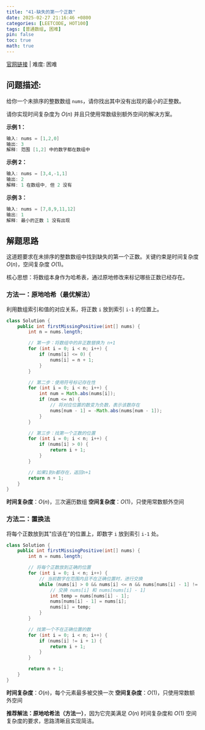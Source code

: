 ```yaml
---
title: "41-缺失的第一个正数"
date: 2025-02-27 21:16:46 +0800
categories: [LEETCODE, HOT100]
tags: [普通数组, 困难]
pin: false
toc: true
math: true
---
```


[官网链接](https://leetcode.cn/problems/first-missing-positive/) \| 难度: 困难

## 问题描述:

给你一个未排序的整数数组 `nums`，请你找出其中没有出现的最小的正整数。

请你实现时间复杂度为 $O(n)$ 并且只使用常数级别额外空间的解决方案。

**示例 1：**

```java
输入: nums = [1,2,0]
输出: 3
解释: 范围 [1,2] 中的数字都在数组中
```

**示例 2：**

```java
输入: nums = [3,4,-1,1]
输出: 2
解释: 1 在数组中, 但 2 没有
```

**示例 3：**

```java
输入: nums = [7,8,9,11,12]
输出: 1
解释: 最小的正数 1 没有出现
```

## 解题思路

这道题要求在未排序的整数数组中找到缺失的第一个正数。关键约束是时间复杂度 $O(n)$，空间复杂度 $O(1)$。

核心思想：将数组本身作为哈希表，通过原地修改来标记哪些正数已经存在。

### 方法一：原地哈希（最优解法）

利用数组索引和值的对应关系，将正数 `i` 放到索引 `i-1` 的位置上。

```java
class Solution {
    public int firstMissingPositive(int[] nums) {
        int n = nums.length;

        // 第一步：将数组中的非正数替换为 n+1
        for (int i = 0; i < n; i++) {
            if (nums[i] <= 0) {
                nums[i] = n + 1;
            }
        }

        // 第二步：使用符号标记存在性
        for (int i = 0; i < n; i++) {
            int num = Math.abs(nums[i]);
            if (num <= n) {
                // 将对应位置的数变为负数，表示该数存在
                nums[num - 1] = -Math.abs(nums[num - 1]);
            }
        }

        // 第三步：找第一个正数的位置
        for (int i = 0; i < n; i++) {
            if (nums[i] > 0) {
                return i + 1;
            }
        }

        // 如果1到n都存在，返回n+1
        return n + 1;
    }
}
```

**时间复杂度**：$O(n)$，三次遍历数组
**空间复杂度**：$O(1)$，只使用常数额外空间

### 方法二：置换法

将每个正数放到其"应该在"的位置上，即数字 `i` 放到索引 `i-1` 处。

```java
class Solution {
    public int firstMissingPositive(int[] nums) {
        int n = nums.length;

        // 将每个正数放到正确的位置
        for (int i = 0; i < n; i++) {
            // 当前数字在范围内且不在正确位置时，进行交换
            while (nums[i] > 0 && nums[i] <= n && nums[nums[i] - 1] != nums[i]) {
                // 交换 nums[i] 和 nums[nums[i] - 1]
                int temp = nums[nums[i] - 1];
                nums[nums[i] - 1] = nums[i];
                nums[i] = temp;
            }
        }

        // 找第一个不在正确位置的数
        for (int i = 0; i < n; i++) {
            if (nums[i] != i + 1) {
                return i + 1;
            }
        }

        return n + 1;
    }
}
```

**时间复杂度**：$O(n)$，每个元素最多被交换一次
**空间复杂度**：$O(1)$，只使用常数额外空间

**推荐解法：原地哈希法（方法一）**，因为它完美满足 $O(n)$ 时间复杂度和 $O(1)$ 空间复杂度的要求，思路清晰且实现简洁。

